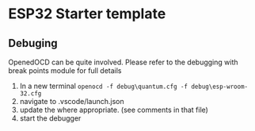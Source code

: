 # ESP32 Starter template

## Debuging

OpenedOCD can be quite involved. Please refer to the debugging with break points module for full details

1. In a new terminal `openocd -f debug\quantum.cfg -f debug\esp-wroom-32.cfg`
2. navigate to .vscode/launch.json
3. update the where appropriate. (see comments in that file)
2. start the debugger
   
